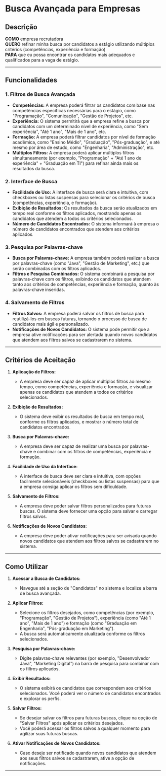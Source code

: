 # Busca Avançada para Empresas

## Descrição

**COMO** empresa recrutadora  
**QUERO** refinar minha busca por candidatos a estágio utilizando múltiplos critérios (competências, experiência e formação)  
**PARA** que eu possa encontrar os candidatos mais adequados e qualificados para a vaga de estágio.

---

## Funcionalidades

### 1. **Filtros de Busca Avançada**
   - **Competências:** A empresa poderá filtrar os candidatos com base nas competências específicas necessárias para o estágio, como "Programação", "Comunicação", "Gestão de Projetos", etc.
   - **Experiência:** O sistema permitirá que a empresa refine a busca por candidatos com um determinado nível de experiência, como "Sem experiência", "Até 1 ano", "Mais de 1 ano", etc.
   - **Formação:** A empresa poderá filtrar candidatos por nível de formação acadêmica, como "Ensino Médio", "Graduação", "Pós-graduação", e até mesmo por área de estudo, como "Engenharia", "Administração", etc.
   - **Múltiplos Filtros:** A empresa poderá aplicar múltiplos filtros simultaneamente (por exemplo, "Programação" + "Até 1 ano de experiência" + "Graduação em TI") para refinar ainda mais os resultados da busca.

### 2. **Interface de Busca**
   - **Facilidade de Uso:** A interface de busca será clara e intuitiva, com checkboxes ou listas suspensas para selecionar os critérios de busca (competências, experiência, e formação).
   - **Exibição de Resultados:** Os resultados da busca serão atualizados em tempo real conforme os filtros aplicados, mostrando apenas os candidatos que atendem a todos os critérios selecionados.
   - **Número de Candidatos Encontrados:** O sistema informará à empresa o número de candidatos encontrados que atendem aos critérios aplicados.

### 3. **Pesquisa por Palavras-chave**
   - **Busca por Palavras-chave:** A empresa também poderá realizar a busca por palavras-chave (como "Java", "Gestão de Marketing", etc.) que serão combinadas com os filtros aplicados.
   - **Filtros e Pesquisa Combinados:** O sistema combinará a pesquisa por palavras-chave com os filtros, exibindo os candidatos que atendem tanto aos critérios de competências, experiência e formação, quanto às palavras-chave inseridas.

### 4. **Salvamento de Filtros**
   - **Filtros Salvos:** A empresa poderá salvar os filtros de busca para reutilizá-los em buscas futuras, tornando o processo de busca de candidatos mais ágil e personalizado.
   - **Notificações de Novos Candidatos:** O sistema pode permitir que a empresa ative notificações para ser alertada quando novos candidatos que atendem aos filtros salvos se cadastrarem no sistema.

---

## Critérios de Aceitação

1. **Aplicação de Filtros:**
   - A empresa deve ser capaz de aplicar múltiplos filtros ao mesmo tempo, como competências, experiência e formação, e visualizar apenas os candidatos que atendem a todos os critérios selecionados.

2. **Exibição de Resultados:**
   - O sistema deve exibir os resultados de busca em tempo real, conforme os filtros aplicados, e mostrar o número total de candidatos encontrados.

3. **Busca por Palavras-chave:**
   - A empresa deve ser capaz de realizar uma busca por palavras-chave e combinar com os filtros de competências, experiência e formação.

4. **Facilidade de Uso da Interface:**
   - A interface de busca deve ser clara e intuitiva, com opções facilmente selecionáveis (checkboxes ou listas suspensas) para que a empresa consiga aplicar os filtros sem dificuldade.

5. **Salvamento de Filtros:**
   - A empresa deve poder salvar filtros personalizados para futuras buscas. O sistema deve fornecer uma opção para salvar e carregar filtros salvos.

6. **Notificações de Novos Candidatos:**
   - A empresa deve poder ativar notificações para ser avisada quando novos candidatos que atendem aos filtros salvos se cadastrarem no sistema.

---

## Como Utilizar

1. **Acessar a Busca de Candidatos:**
   - Navegue até a seção de "Candidatos" no sistema e localize a barra de busca avançada.

2. **Aplicar Filtros:**
   - Selecione os filtros desejados, como competências (por exemplo, "Programação", "Gestão de Projetos"), experiência (como "Até 1 ano", "Mais de 1 ano") e formação (como "Graduação em Engenharia", "Pós-graduação em Marketing").
   - A busca será automaticamente atualizada conforme os filtros selecionados.

3. **Pesquisa por Palavras-chave:**
   - Digite palavras-chave relevantes (por exemplo, "Desenvolvedor Java", "Marketing Digital") na barra de pesquisa para combinar com os filtros aplicados.

4. **Exibir Resultados:**
   - O sistema exibirá os candidatos que correspondem aos critérios selecionados. Você poderá ver o número de candidatos encontrados e explorar os perfis.

5. **Salvar Filtros:**
   - Se desejar salvar os filtros para futuras buscas, clique na opção de "Salvar Filtros" após aplicar os critérios desejados.
   - Você poderá acessar os filtros salvos a qualquer momento para agilizar suas futuras buscas.

6. **Ativar Notificações de Novos Candidatos:**
   - Caso deseje ser notificado quando novos candidatos que atendem aos seus filtros salvos se cadastrarem, ative a opção de notificações.

---